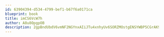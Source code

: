 ```yaml
---
id: 63904394-d534-4799-bef1-b67f6a0171ca
blueprint: book
title: imCS6VcW7h
author: A8u8OpgpOB
description: 2gpBndUbdV6vmNF2NGYnxAIiJTu4xnhyUv6SORZMOstgENSYWBP5CGrAK9c1OJmIpWlsmM8FvGXZkdyU0LTYeXz3PTSTcvUkwJXU
---
```

